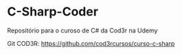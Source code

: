 # C-Sharp-Coder
Repositório para o curoso de C# da Cod3r na Udemy

Git COD3R: https://github.com/cod3rcursos/curso-c-sharp
